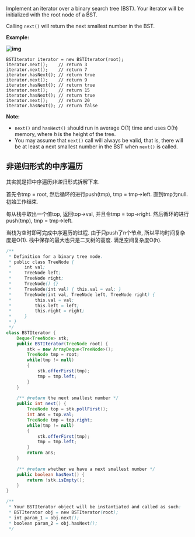 Implement an iterator over a binary search tree (BST). Your iterator will be initialized with the root node of a BST.

Calling `next()` will return the next smallest number in the BST.

 



**Example:**

**![img](https://assets.leetcode.com/uploads/2018/12/25/bst-tree.png)**

```
BSTIterator iterator = new BSTIterator(root);
iterator.next();    // return 3
iterator.next();    // return 7
iterator.hasNext(); // return true
iterator.next();    // return 9
iterator.hasNext(); // return true
iterator.next();    // return 15
iterator.hasNext(); // return true
iterator.next();    // return 20
iterator.hasNext(); // return false
```

 

**Note:**

- `next()` and `hasNext()` should run in average O(1) time and uses O(*h*) memory, where *h* is the height of the tree.
- You may assume that `next()` call will always be valid, that is, there will be at least a next smallest number in the BST when `next()` is called.

## 非递归形式的中序遍历

其实就是把中序遍历非递归形式拆解下来. 

首先令tmp = root, 然后循环的进行push(tmp), tmp = tmp->left. 直到tmp为null. 初始工作结束.

每从栈中取出一个值top, 返回top->val, 并且令tmp = top->right. 然后循环的进行push(tmp), tmp = tmp->left.

当栈为空时即可完成中序遍历的过程. 由于只push了n个节点, 所以平均时间复杂度是O(1). 栈中保存的最大也只是二叉树的高度. 满足空间复杂度O(h).

```java
/**
 * Definition for a binary tree node.
 * public class TreeNode {
 *     int val;
 *     TreeNode left;
 *     TreeNode right;
 *     TreeNode() {}
 *     TreeNode(int val) { this.val = val; }
 *     TreeNode(int val, TreeNode left, TreeNode right) {
 *         this.val = val;
 *         this.left = left;
 *         this.right = right;
 *     }
 * }
 */
class BSTIterator {
    Deque<TreeNode> stk;
    public BSTIterator(TreeNode root) {
        stk = new ArrayDeque<TreeNode>();
        TreeNode tmp = root;
        while(tmp != null)
        {
            stk.offerFirst(tmp);
            tmp = tmp.left;
        }
    }
    
    /** @return the next smallest number */
    public int next() {
        TreeNode top = stk.pollFirst();
        int ans = top.val;
        TreeNode tmp = top.right;
        while(tmp != null)
        {
            stk.offerFirst(tmp);
            tmp = tmp.left;
        }
        return ans;
    }
    
    /** @return whether we have a next smallest number */
    public boolean hasNext() {
        return !stk.isEmpty();
    }
}

/**
 * Your BSTIterator object will be instantiated and called as such:
 * BSTIterator obj = new BSTIterator(root);
 * int param_1 = obj.next();
 * boolean param_2 = obj.hasNext();
 */
```

